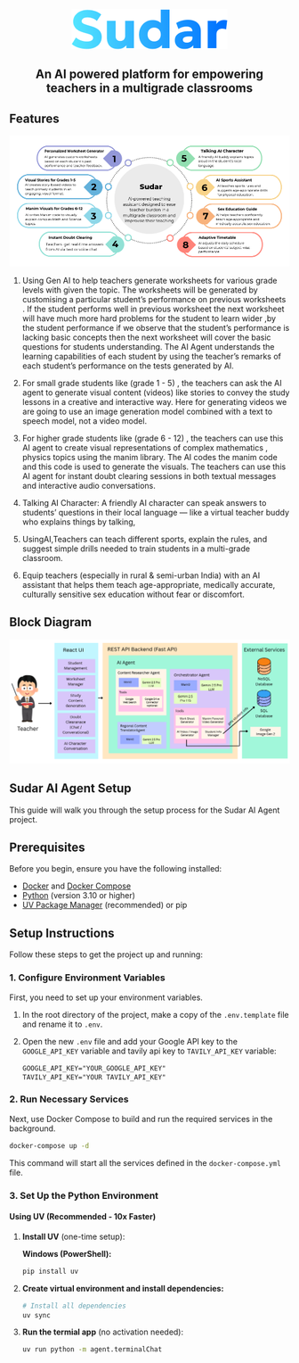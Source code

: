 <div align="center">
<img src="./assets/Sudar.png">
<h2><b>An AI powered platform for empowering teachers in a multigrade classrooms</b></h2>
</div>

## **Features**
<img src='./assets/features.png'>

1) Using Gen AI to help teachers generate worksheets for various grade levels with given the topic. The worksheets will be generated by customising a particular student’s performance on previous worksheets . If the student performs well in previous worksheet the next worksheet will have much more hard problems for the student to learn wider ,by the student performance if we observe that the student’s performance is lacking basic concepts then the next worksheet will cover the basic questions for students understanding. The AI Agent understands the learning capabilities of each student by using the teacher’s remarks of each student’s performance on the tests generated by AI.

2) For small grade students like (grade 1 - 5) , the teachers can ask the AI agent to generate visual content (videos)  like stories to convey the study lessons in a creative and interactive way. Here for generating videos we are going to use an image generation model combined with a text to speech model, not a video model. 

3) For higher grade students like (grade 6 - 12) , the teachers can use this AI agent to create visual representations of complex mathematics , physics topics using the manim library. The AI codes the manim code and this code is used to generate the visuals.
The teachers can use this AI agent for instant doubt clearing sessions in both textual messages and interactive audio conversations.

4) Talking AI Character: A friendly AI character can speak answers to students’ questions in their local language — like a virtual teacher buddy who explains things by talking,

5) UsingAI,Teachers can teach different sports, explain the rules, and suggest simple drills needed to train students in a multi-grade classroom.

6) Equip teachers (especially in rural & semi-urban India) with an AI assistant that helps them teach age-appropriate, medically accurate,       culturally sensitive sex education without fear or discomfort.

## **Block Diagram**
<img src='./assets/block-diagram.png'>

## **Sudar AI Agent Setup**

This guide will walk you through the setup process for the Sudar AI Agent project.

## Prerequisites

Before you begin, ensure you have the following installed:

-   [Docker](https://www.docker.com/get-started) and [Docker Compose](https://docs.docker.com/compose/install/)
-   [Python](https://www.python.org/downloads/) (version 3.10 or higher)
-   [UV Package Manager](https://docs.astral.sh/uv/) (recommended) or pip

## Setup Instructions

Follow these steps to get the project up and running:

### 1. Configure Environment Variables

First, you need to set up your environment variables.

1.  In the root directory of the project, make a copy of the `.env.template` file and rename it to `.env`.

2.  Open the new `.env` file and add your Google API key to the `GOOGLE_API_KEY` variable and tavily api key to `TAVILY_API_KEY` variable:

    ```
    GOOGLE_API_KEY="YOUR_GOOGLE_API_KEY"
    TAVILY_API_KEY="YOUR TAVILY_API_KEY"
    ```

### 2. Run Necessary Services

Next, use Docker Compose to build and run the required services in the background.

```bash
docker-compose up -d
```

This command will start all the services defined in the `docker-compose.yml` file.

### 3. Set Up the Python Environment

#### **Using UV (Recommended - 10x Faster)**

1.  **Install UV** (one-time setup):

    **Windows (PowerShell):**
    ```powershell
    pip install uv
    ```

2.  **Create virtual environment and install dependencies:**

    ```bash
    # Install all dependencies
    uv sync
    ```

3.  **Run the termial app** (no activation needed):
    ```bash
    uv run python -m agent.terminalChat
    ```